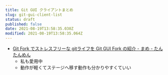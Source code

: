 ```yaml
---
title: Git GUI クライアントまとめ
slug: git-gui-client-list
status: draft
published: false
date: 2021-08-19T13:58:35.030Z
modified: 2021-08-19T13:58:35.064Z
---
```

- [Git Fork でストレスフリーな gitライフを Git GUI Fork の紹介 - まめ - たんたんめん](https://p4j4.hatenablog.com/entry/2021/01/21/155728)
  - 私も愛用中
  - 動作が軽くてステージへ移す動作も分かりやすくていい